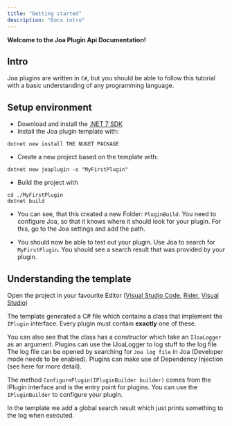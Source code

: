 ```yaml
---
title: "Getting started"
description: "Docs intro"
---
```


**Welcome to the Joa Plugin Api Documentation!**


## Intro
Joa plugins are written in `C#`, but you should be able to follow this tutorial with a basic 
understanding of any programming language.

## Setup environment
- Download and install the [.NET 7 SDK](https://dotnet.microsoft.com/en-us/download/dotnet/7.0)
- Install the Joa plugin template with: 
```
dotnet new install THE NUGET PACKAGE
```
- Create a new project based on the template with: 
```
dotnet new joaplugin -o "MyFirstPlugin"
```
- Build the project with
```
cd ./MyFirstPlugin
dotnet build
```
- You can see, that this created a new Folder: `PluginBuild`. You need to configure Joa, so that it knows where it 
should look for your plugin. For this, go to the Joa settings and add the path.

- You should now be able to test out your plugin. Use Joa to search for `MyFirstPlugin`. You should see a search result
that was provided by your plugin.


## Understanding the template
Open the project in your favourite Editor 
([Visual Studio Code](https://code.visuaxlstudio.com/), 
[Rider](https://www.jetbrains.com/rider/), 
[Visual Studio](https://visualstudio.microsoft.com/))

The template generated a C# file which contains a 
class that implement the `IPlugin` interface. Every plugin must contain **exactly** one of these.

You can also see that the class has a constructor which take an `IJoaLogger` as an argument.
Plugins can use the IJoaLogger to log stuff to the log file. The log file can be opened by 
searching for `Joa log file` in Joa (Developer mode needs to be enabled). Plugins can make use of 
Dependency Injection (see here for more detail). 

The method `ConfigurePlugin(IPluginBuilder builder)` comes from the IPlugin interface and is 
the entry point for plugins. You can use the `IPluginBuilder` to configure your plugin.

In the template we add a global search result which just prints something to the log when executed.




